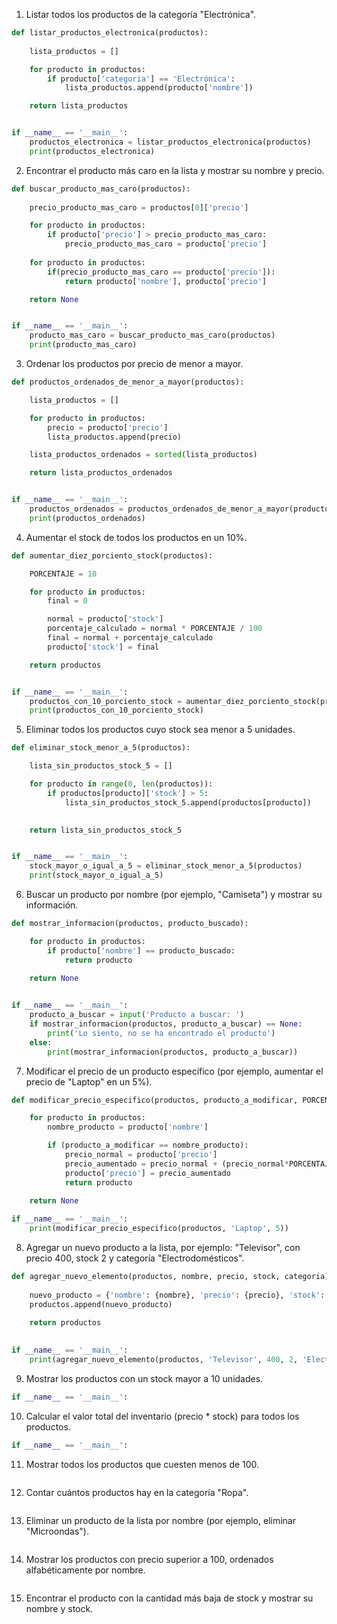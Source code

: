 1. Listar todos los productos de la categoría "Electrónica".
``` python
def listar_productos_electronica(productos):
    
    lista_productos = []

    for producto in productos:
        if producto['categoria'] == 'Electrónica':
            lista_productos.append(producto['nombre'])

    return lista_productos


if __name__ == '__main__':
    productos_electronica = listar_productos_electronica(productos)
    print(productos_electronica)
```


2. Encontrar el producto más caro en la lista y mostrar su nombre y precio.
``` python
def buscar_producto_mas_caro(productos):
    
    precio_producto_mas_caro = productos[0]['precio']

    for producto in productos:
        if producto['precio'] > precio_producto_mas_caro:
            precio_producto_mas_caro = producto['precio']
    
    for producto in productos:
        if(precio_producto_mas_caro == producto['precio']):
            return producto['nombre'], producto['precio']

    return None


if __name__ == '__main__':
    producto_mas_caro = buscar_producto_mas_caro(productos)
    print(producto_mas_caro)
```


3. Ordenar los productos por precio de menor a mayor.
``` python
def productos_ordenados_de_menor_a_mayor(productos):

    lista_productos = []

    for producto in productos:
        precio = producto['precio']
        lista_productos.append(precio)

    lista_productos_ordenados = sorted(lista_productos)

    return lista_productos_ordenados


if __name__ == '__main__':
    productos_ordenados = productos_ordenados_de_menor_a_mayor(productos)
    print(productos_ordenados)
```


4. Aumentar el stock de todos los productos en un 10%.
``` python
def aumentar_diez_porciento_stock(productos):

    PORCENTAJE = 10

    for producto in productos:
        final = 0

        normal = producto['stock']
        porcentaje_calculado = normal * PORCENTAJE / 100
        final = normal + porcentaje_calculado
        producto['stock'] = final

    return productos


if __name__ == '__main__':
    productos_con_10_porciento_stock = aumentar_diez_porciento_stock(productos)
    print(productos_con_10_porciento_stock)
```


5. Eliminar todos los productos cuyo stock sea menor a 5 unidades.
``` python
def eliminar_stock_menor_a_5(productos):

    lista_sin_productos_stock_5 = []

    for producto in range(0, len(productos)):
        if productos[producto]['stock'] > 5:
            lista_sin_productos_stock_5.append(productos[producto])

    
    return lista_sin_productos_stock_5


if __name__ == '__main__':
    stock_mayor_o_igual_a_5 = eliminar_stock_menor_a_5(productos)
    print(stock_mayor_o_igual_a_5)
```


6. Buscar un producto por nombre (por ejemplo, "Camiseta") y mostrar su información.
``` python
def mostrar_informacion(productos, producto_buscado):

    for producto in productos:
        if producto['nombre'] == producto_buscado:
            return producto
        
    return None


if __name__ == '__main__':
    producto_a_buscar = input('Producto a buscar: ')
    if mostrar_informacion(productos, producto_a_buscar) == None:
        print('Lo siento, no se ha encontrado el producto')
    else:
        print(mostrar_informacion(productos, producto_a_buscar))
```


7. Modificar el precio de un producto específico (por ejemplo, aumentar el precio de "Laptop" en un 5%).
``` python
def modificar_precio_especifico(productos, producto_a_modificar, PORCENTAJE):

    for producto in productos:
        nombre_producto = producto['nombre']

        if (producto_a_modificar == nombre_producto):
            precio_normal = producto['precio']
            precio_aumentado = precio_normal + (precio_normal*PORCENTAJE) / 100
            producto['precio'] = precio_aumentado
            return producto
    
    return None

if __name__ == '__main__':
    print(modificar_precio_especifico(productos, 'Laptop', 5))

```


8. Agregar un nuevo producto a la lista, por ejemplo: "Televisor", con precio 400, stock 2 y categoría "Electrodomésticos".
``` python
def agregar_nuevo_elemento(productos, nombre, precio, stock, categoria):
    
    nuevo_producto = {'nombre': {nombre}, 'precio': {precio}, 'stock': {stock}, 'categoria': {categoria}}
    productos.append(nuevo_producto)
            
    return productos
    

if __name__ == '__main__':
    print(agregar_nuevo_elemento(productos, 'Televisor', 400, 2, 'Electrodomésticos'))
```


9. Mostrar los productos con un stock mayor a 10 unidades.
``` python
if __name__ == '__main__':
```


10. Calcular el valor total del inventario (precio * stock) para todos los productos.
``` python
if __name__ == '__main__':
```


11. Mostrar todos los productos que cuesten menos de 100.
``` python

```


12. Contar cuántos productos hay en la categoría "Ropa".
``` python

```


13. Eliminar un producto de la lista por nombre (por ejemplo, eliminar "Microondas").
``` python

```


14. Mostrar los productos con precio superior a 100, ordenados alfabéticamente por nombre.
``` python

```


15. Encontrar el producto con la cantidad más baja de stock y mostrar su nombre y stock.
``` python

```


